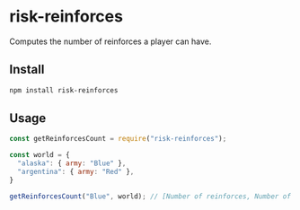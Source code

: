 # risk-reinforces

Computes the number of reinforces a player can have.

## Install

```bash
npm install risk-reinforces
```

## Usage

```js
const getReinforcesCount = require("risk-reinforces");

const world = {
  "alaska": { army: "Blue" },
  "argentina": { army: "Red" },
}

getReinforcesCount("Blue", world); // [Number of reinforces, Number of regions]
```

